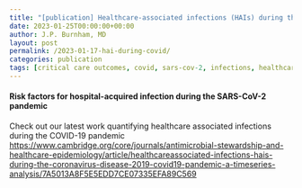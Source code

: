 ```yaml
---
title: "[publication] Healthcare-associated infections (HAIs) during the coronavirus disease 2019 (COVID-19) pandemic: A time-series analysis"
date: 2023-01-25T00:00:00+00:00
author: J.P. Burnham, MD
layout: post
permalink: /2023-01-17-hai-during-covid/
categories: publication
tags: [critical care outcomes, covid, sars-cov-2, infections, healthcare associated infections, HAI]
---
```


#### Risk factors for hospital-acquired infection during the SARS-CoV-2 pandemic <br>
Check out our latest work quantifying healthcare associated infections during the COVID-19 pandemic
<br>
https://www.cambridge.org/core/journals/antimicrobial-stewardship-and-healthcare-epidemiology/article/healthcareassociated-infections-hais-during-the-coronavirus-disease-2019-covid19-pandemic-a-timeseries-analysis/7A5013A8F5E5EDD7CE07335EFA89C569
